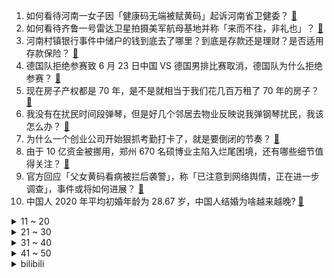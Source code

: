 1. 如何看待河南一女子因「健康码无端被赋黄码」起诉河南省卫健委？ [:link:](https://www.zhihu.com/question/538922011)
2. 如何看待齐鲁一号雷达卫星拍摄美军航母基地并称「来而不往，非礼也」？ [:link:](https://www.zhihu.com/question/539088025)
3. 河南村镇银行事件中储户的钱到底去了哪里？到底是存款还是理财？是否适用存款保险？ [:link:](https://www.zhihu.com/question/538991186)
4. 德国队拒绝参赛致 6 月 23 日中国 VS 德国男排比赛取消，德国队为什么拒绝参赛？ [:link:](https://www.zhihu.com/question/539143611)
5. 现在房子产权都是 70 年，是不是就相当于我们花几百万租了 70 年的房子？ [:link:](https://www.zhihu.com/question/292725148)
6. 我没有在扰民时间段弹琴，但是好几个邻居去物业反映说我弹钢琴扰民，我该怎么办？ [:link:](https://www.zhihu.com/question/370078227)
7. 为什么一个创业公司开始狠抓考勤打卡了，就是要倒闭的节奏？ [:link:](https://www.zhihu.com/question/454797529)
8. 由于 10 亿资金被挪用，郑州 670 名硕博业主陷入烂尾困境，还有哪些细节值得关注？ [:link:](https://www.zhihu.com/question/539019731)
9. 官方回应「父女黄码看病被拦后袭警」，称「已注意到网络舆情，正在进一步调查」，事件或将如何进展？ [:link:](https://www.zhihu.com/question/539163649)
10. 中国人 2020 年平均初婚年龄为 28.67 岁，中国人结婚为啥越来越晚? [:link:](https://www.zhihu.com/question/539183882)
<details>
<summary>11 ~ 20</summary>

11. 「父女黄码看病被拦后袭警」当事人表示，准备申请复议，希望网友停止网暴，如何从法律角度解读？ [:link:](https://www.zhihu.com/question/539215621)
12. 如何看待拜登政府正评估取消对中国的部分关税，美财长耶伦表示对华关税「没有达到任何战略目的​」？ [:link:](https://www.zhihu.com/question/538795098)
13. 如何看待苹果 2022 返校促销活动可能不再送 AirPods？ [:link:](https://www.zhihu.com/question/538898681)
14. 如何评价漫画《一人之下》581（618）话? [:link:](https://www.zhihu.com/question/539226518)
15. 如何看待北京近期的「自行车骑行热」和一车难求等现象？ [:link:](https://www.zhihu.com/question/537693355)
16. 世界上一切不好的遭遇都能归结于是自己能力不行和运气不好吗？ [:link:](https://www.zhihu.com/question/531277148)
17. 上海创新港蔚来汽车总部一辆汽车从 3 楼冲出大楼坠落，事故造成两人死亡，为何会出现这种情况？ [:link:](https://www.zhihu.com/question/539122818)
18. 西安警方表示「西北工业大学计算机系统遭境外黑客网络攻击，已立案侦查」，具体情况如何？哪些信息值得关注？ [:link:](https://www.zhihu.com/question/539076633)
19. 许知远在《向往的生活》仿佛在录另一个节目，你如何评价他在节目中的表现？ [:link:](https://www.zhihu.com/question/538299192)
20. 如何看待马斯克赞中国汽车公司极具竞争力，称「全球将掀起中国制造的浪潮」？ [:link:](https://www.zhihu.com/question/538832250)
</details>
<details>
<summary>21 ~ 30</summary>

21. 美国福特航母电磁弹射技术水平如何？福特级航母电磁弹射器早期出现的问题是技术不成熟还是其他原因？ [:link:](https://www.zhihu.com/question/538492789)
22. 哪个瞬间你觉得父亲变老了？ [:link:](https://www.zhihu.com/question/538493221)
23. 孕吐一般多久结束？为什么有的人不会孕吐，有的人却反应剧烈？ [:link:](https://www.zhihu.com/question/480648916)
24. 《海贼王》漫画 1053 话出现后，白胡子是否又成了笑话？ [:link:](https://www.zhihu.com/question/538058282)
25. 如何看待胡锡进评丹东袭警事件，称父女虽为黄码，但公众都会认为警察应提供协助? [:link:](https://www.zhihu.com/question/539119112)
26. 孩子一岁半，已经学会自己吃饭，该让她自己吃还是大人喂她吃？老人习惯性喂饭，该怎么办？ [:link:](https://www.zhihu.com/question/537915235)
27. 特斯拉即将发布取代 70% 工种的机器人，如果因此生产力得到极大提升，增量财富将如何分配？ [:link:](https://www.zhihu.com/question/539069311)
28. 产品经理日常使用的工具会有哪些？ [:link:](https://www.zhihu.com/question/19991817)
29. 下一届是新教材，如果高考考的不理想，是你，你想复读吗？ [:link:](https://www.zhihu.com/question/538512354)
30. 俄罗斯卢布汇率创 7 年新高，成为今年全球表现最佳货币，原因是什么？将产生哪些影响？ [:link:](https://www.zhihu.com/question/538960271)
</details>
<details>
<summary>31 ~ 40</summary>

31. 除湿机是南方家庭的必备家电吗？ [:link:](https://www.zhihu.com/question/532318734)
32. 如何看待北京地铁「去英语化」现象？ [:link:](https://www.zhihu.com/question/533486932)
33. 因为英语成绩好被讽刺不爱国，请问怎么反驳，考试我也不可能乱写啊? [:link:](https://www.zhihu.com/question/538452233)
34. 如何看待红酒兑雪碧？ [:link:](https://www.zhihu.com/question/36640134)
35. 为什么《只狼》各语言版全都用“死”字，以及buff显示都是汉字？ [:link:](https://www.zhihu.com/question/538107006)
36. 手机型号后面的 Pro、S、T、SE、Max 都是什么意思？ [:link:](https://www.zhihu.com/question/505225068)
37. 妈妈去世前借入很多现金并且打了借条，这些现金存入她的账户后又转账给了我，现在妈妈去世那些债务怎么办？ [:link:](https://www.zhihu.com/question/472056009)
38. 32 岁大龄女，值得去冲麦肯锡吗？ [:link:](https://www.zhihu.com/question/537345031)
39. 2022 四川高考分数线公布，本科一批文 538 分理 515 分，如何看待四川分数线？ [:link:](https://www.zhihu.com/question/539161584)
40. 卖拐卖车中，高秀敏老师的角色都是推波助澜的帮凶，为什么最后极力阻止范伟上当？ [:link:](https://www.zhihu.com/question/453114270)
</details>
<details>
<summary>41 ~ 50</summary>

41. 辅导员因为专家查课那天我迟到一节课就记旷课十节处分，然后现在说我再迟到一节就留校察看怎么办？ [:link:](https://www.zhihu.com/question/538517051)
42. 网传小米 13 系列大变样：「取消小屏，11 月发布」，对此你有何看法？ [:link:](https://www.zhihu.com/question/538541877)
43. 日韩澳新四亚太国家将参加北约峰会，外交部回应「北约已搞乱了欧洲，不要再搞乱亚太」，北约此举有何意图？ [:link:](https://www.zhihu.com/question/539159596)
44. 丹东高铁飞机已停运三个月，当地的疫情防控形势如何？ [:link:](https://www.zhihu.com/question/539172431)
45. 波特称「这支勇士能再次竞争总冠军，要是再来一次就太棒了」，目前这支球队状况如何？ [:link:](https://www.zhihu.com/question/538477586)
46. 电视剧《梦华录》中欧阳旭为什么要抛弃盼儿？他是不是一开始就不想娶盼儿？ [:link:](https://www.zhihu.com/question/536956617)
47. 为什么《神雕侠侣》十六年后中原武林人士不再反对杨过小龙女相恋了？ [:link:](https://www.zhihu.com/question/538215364)
48. 人生会走到尽头的，那么我们曾经的努力他意义在哪里？ [:link:](https://www.zhihu.com/question/538875422)
49. 如何评价《王者荣耀》S28赛季版本更新，有哪些亮点值得关注？ [:link:](https://www.zhihu.com/question/538885220)
50. 2022 NBA 选秀大会正在举行，曾凡博等 4 位中国新星能否梦想成真？ [:link:](https://www.zhihu.com/question/522231990)
</details><details>
<summary>bilibili</summary>

1. 【冰冰团队】当你有一只义无反顾奔向你的猫咪 [:link:](//www.bilibili.com/video/BV1eZ4y1v7o2)
2. 我花了一百万做了一件特别有意义的事情 [:link:](//www.bilibili.com/video/BV1qL4y1A754)
3. 涨姿势，一张纸居然可以如此有趣的蹂躏。抗应力变压器！ [:link:](//www.bilibili.com/video/BV1Q3411M79u)
4. “这短短三小时，看懂的人却整整花了十几年。” [:link:](//www.bilibili.com/video/BV1CS4y1v7ED)
5. 把钱交给妈妈——没人能拒绝的理财方式 [:link:](//www.bilibili.com/video/BV1HB4y1D7aC)
6. 燕 子 你 还 了 钱 再 走 [:link:](//www.bilibili.com/video/BV1PB4y1q7uv)
7. 珍贵影像《优雅嘲讽》 [:link:](//www.bilibili.com/video/BV1QL4y1N7fg)
8. 山海 [:link:](//www.bilibili.com/video/BV1FL4y1P7DV)
9. 狗头吧的入学小测试！ [:link:](//www.bilibili.com/video/BV1EU4y197df)
10. 哔哩哔哩2022毕业歌《光阴的故事2022》| 罗大佑×易烊千玺 [:link:](//www.bilibili.com/video/BV1MZ4y1i7aY)
<details>
<summary>11 ~ 20</summary>

11. 一直在摇可乐的阿尼亚！！ [:link:](//www.bilibili.com/video/BV1kT411G7Xp)
12. 老师：毕业答辩可以穿的朴素一点 [:link:](//www.bilibili.com/video/BV1dB4y1W7yh)
13. 养...养错女儿了！！！！『魔改动画』 [:link:](//www.bilibili.com/video/BV1s34y1W782)
14. 【一斗金曲/刘照坤】天  下  第  一  斗 / 原神cv原创曲 [:link:](//www.bilibili.com/video/BV1zW4y167Vx)
15. 生食三文鱼【定格动画】 [:link:](//www.bilibili.com/video/BV17B4y1q7mT)
16. 【全熟】shoto的第一次B限直播！【Shoto】 [:link:](//www.bilibili.com/video/BV1Mr4y1G7PN)
17. 【Rick and Morty/瑞克和莫蒂手书】The Other Side Of Paradise 再见了 我那婴儿蓝眼眸的挚爱 [:link:](//www.bilibili.com/video/BV1Da411p7EL)
18. 当你待在一个艺术家工作室 [:link:](//www.bilibili.com/video/BV18W4y167gZ)
19. “高 考 查 分 倒 计 时” [:link:](//www.bilibili.com/video/BV17T411V7Ri)
20. 我真服了这老六！这玩意敢卖10块一桶？血亏。。。 [:link:](//www.bilibili.com/video/BV18W4y1672f)
</details>
<details>
<summary>21 ~ 30</summary>

21. 【初音未来】 「CH4NGE」 运动捕捉 【MMD】 [:link:](//www.bilibili.com/video/BV1kL4y1A77G)
22. 【花小烙】输液的时候如果气泡进入了血管里会怎么样？ [:link:](//www.bilibili.com/video/BV1GB4y1D7cK)
23. 公职人员醉驾的五个处罚结果！(来源:瑞昌市公安局) [:link:](//www.bilibili.com/video/BV1Sr4y1u7PG)
24. 【时代少年团】《小炸的暑假生活》04.新交通工具出现！ [:link:](//www.bilibili.com/video/BV1kL4y1A7XD)
25. 印度地铁。本来没想着拍成视频，随手拍而已。 [:link:](//www.bilibili.com/video/BV17U4y197d2)
26. 绿 茶 质 问 [:link:](//www.bilibili.com/video/BV1PW4y1r7Wc)
27. 《宝，今天吃饱了，还满意嘛》 [:link:](//www.bilibili.com/video/BV1N3411u7Hk)
28. 离开月租20000的市中心，我用省下的房租爆装了新厨房！！ [:link:](//www.bilibili.com/video/BV1ng411X7FH)
29. 百万填词，用《起风了》打开周星驰的60年光辉岁月！ [:link:](//www.bilibili.com/video/BV1ga411x71U)
30. 用【青花瓷】演奏【青花瓷】 [:link:](//www.bilibili.com/video/BV1fA4y1R7eQ)
</details>
<details>
<summary>31 ~ 40</summary>

31. 高考完逛漫展的快乐 你想象不到 [:link:](//www.bilibili.com/video/BV1hZ4y1v7UZ)
32. 【水果猎人】鉴定网络胡说八道之“泡药榴莲” [:link:](//www.bilibili.com/video/BV1oZ4y1v7Rm)
33. 100%胜率套路 = 废物英雄 + 最强技能！！【垃圾英雄拯救计划5】 [:link:](//www.bilibili.com/video/BV1694y1y7G1)
34. 万万没想到缅因猫是这样打架的 [:link:](//www.bilibili.com/video/BV1ZB4y1s7hR)
35. "轻轻敲醒沉睡的心灵" [:link:](//www.bilibili.com/video/BV1Xt4y1h7Wq)
36. 我被糖豆人胖揍！ [:link:](//www.bilibili.com/video/BV1AU4y1971H)
37. 雪王被晒黑回应！ [:link:](//www.bilibili.com/video/BV1h34y1W7Z4)
38. 远离！9个高考志愿填报的致命陷阱！它们会毁了你的未来！【高考志愿避坑指南】 [:link:](//www.bilibili.com/video/BV1ng411X7MW)
39. 电影最TOP：以前的明星有多敢讲？华语头号成人向综艺，没有之一 [:link:](//www.bilibili.com/video/BV1CL4y1A7tH)
40. 【管云鹏】歪嘴战神新篇章：在下李佑，我来了 [:link:](//www.bilibili.com/video/BV1yB4y1s7aN)
</details>
<details>
<summary>41 ~ 50</summary>

41. 这页PPT被领导夸奖了 [:link:](//www.bilibili.com/video/BV1DZ4y1v7GN)
42. “顾赵氏，你给予我的，我都会偿还，你拥有的，我都要夺走！” [:link:](//www.bilibili.com/video/BV1FW4y1r7iH)
43. 电视剧《三体》尘埃版预告：我们都是阴沟里的虫子，总还是有人仰望星空 [:link:](//www.bilibili.com/video/BV1H34y1W7xA)
44. 当你只会一句英语，却要负责翻译主持！哈哈哈哈 [:link:](//www.bilibili.com/video/BV1kS4y1e7mH)
45. 她卸下防备的那一刻，谁能不心动呢 [:link:](//www.bilibili.com/video/BV1iF411c76F)
46. 干 麻 1.0 [:link:](//www.bilibili.com/video/BV1bB4y1s7W5)
47. 西藏特有的鸡汤？单单成本就要800元，靓仔惊呼没吃过这么特别的鸡肉 [:link:](//www.bilibili.com/video/BV1rZ4y1v7ta)
48. 什么是美食博主？ [:link:](//www.bilibili.com/video/BV1fU4y1X7DZ)
49. 200元寿喜锅自助，和牛澳龙随便造？老板到底咋回本啊？【怎么这么值ep41-牛new】 [:link:](//www.bilibili.com/video/BV133411u7Zg)
50. 从火腿上切下来的猪油，西班牙人居然直接丢掉！我实在看不下去了 [:link:](//www.bilibili.com/video/BV1994y1y79o)
</details>
<details>
<summary>51 ~ 60</summary>

51. 小伙在校627天323顿饭吃遍学校食堂窗口，毕业典礼上被校长表扬 [:link:](//www.bilibili.com/video/BV1AW4y1r7Gh)
52. 当我请了个剪辑师帮我加水印…… [:link:](//www.bilibili.com/video/BV1fY4y1g7iN)
53. 内娱真人秀再出冥场面。宋丹丹为何要那样？【五十公里桃花坞2】 [:link:](//www.bilibili.com/video/BV1KY4y137qQ)
54. 当4个不同领域的UP比赛听歌识曲..【LKs×雨哥×切里×HOPICO】 [:link:](//www.bilibili.com/video/BV1mT411G7GW)
55. 家里水灾了，几个狗子就是我的全部家当，所以我们共同进退吧 [:link:](//www.bilibili.com/video/BV1Dt4y1h7rA)
56. 大堂经理处理恶意投诉（根据真实事件改编） [:link:](//www.bilibili.com/video/BV18N4y1377k)
57. 天气热了，给大家做杯酸梅汤吧，注意防暑。 [:link:](//www.bilibili.com/video/BV1sr4y1G7JJ)
58. 美国开售人造鸡蛋和人造牛奶！做成蛋挞能好吃吗？ [:link:](//www.bilibili.com/video/BV1PY4y137at)
59. 钟离：我6000岁 出门不带摩拉 [:link:](//www.bilibili.com/video/BV1S94y1y7CX)
60. 趁四月新番还没完结，先做个完结点评【新番咋了】 [:link:](//www.bilibili.com/video/BV1Z94y1y7yx)
</details>
<details>
<summary>61 ~ 70</summary>

61. 第3集：国破山河皆有恨，惟愿化蝶览人间 [:link:](//www.bilibili.com/video/BV1DZ4y1v746)
62. “大脑发育不完全，小脑完全不发育” [:link:](//www.bilibili.com/video/BV19T411G7Vn)
63. 三号楼派来搞破坏的大奔 [:link:](//www.bilibili.com/video/BV1kt4y1h7d3)
64. 你最近遇到过雪糕刺客吗？ [:link:](//www.bilibili.com/video/BV1xN4y137T4)
65. 和莎子浅跳一下 [:link:](//www.bilibili.com/video/BV1Ta411x7qk)
66. 儿子是硕士女儿是博士！73岁工程师摆摊卖鱿鱼，豁达心态让人敬佩不已 [:link:](//www.bilibili.com/video/BV1pa411x7tj)
67. 毕业了，再去撸下猫猫学长吧 [:link:](//www.bilibili.com/video/BV1Vt4y1a7mm)
68. 《原神》拾枝杂谈-「久岐忍：逐殃解厄」 [:link:](//www.bilibili.com/video/BV1St4y1h7nj)
69. 【毕业季】王冰冰X毕导：我们的校园时光 [:link:](//www.bilibili.com/video/BV17f4y1f7Fw)
70. 我和奥比岛一直在等你，7月12日奥比岛手游公测见！ [:link:](//www.bilibili.com/video/BV1aW4y167B8)
</details>
<details>
<summary>71 ~ 80</summary>

71. 女护士怎么能租了张男人的嘴呢？！ [:link:](//www.bilibili.com/video/BV1Cg411Q7wA)
72. 柳州小巷“炸了20多年的老炸鸡”，一口下去好酥脆 [:link:](//www.bilibili.com/video/BV1Hg411X7ZU)
73. 周末一起打羽毛球吗 [:link:](//www.bilibili.com/video/BV1QU4y1X7ut)
74. 成功率最高的约会方式 [:link:](//www.bilibili.com/video/BV1xg411X7pZ)
75. 癫 疯 对 绝 [:link:](//www.bilibili.com/video/BV1sL4y1A7cL)
76. 先攻之王世界纪录：一次先攻偷202694金币！史上最高爆发英雄竟然是？ [:link:](//www.bilibili.com/video/BV1wr4y1g7Df)
77. 来感受一下成都太古里的裸眼3D，震撼不 [:link:](//www.bilibili.com/video/BV1u34y1W7db)
78. 【日食记】夏至日整大活了！冰粉用盆装，龙虾吃到撑 [:link:](//www.bilibili.com/video/BV1nS4y1v7Vh)
79. 睡眠时突然有一脚踩空的失重感，可能是你的身体在报警 [:link:](//www.bilibili.com/video/BV12g411Q7K4)
80. 胡 子 长 肉 好 吃 [:link:](//www.bilibili.com/video/BV1Av4y1377V)
</details>
<details>
<summary>81 ~ 90</summary>

81. 《谁是老师都喜爱的学生？》 [:link:](//www.bilibili.com/video/BV1ot4y1h7rn)
82. 花学已死，坞学当立！桃花坞的尬学表演再创新高啊！ [:link:](//www.bilibili.com/video/BV1jY411N7mh)
83. 如果我们高三，那能拿满分！可我们已经大学了…… [:link:](//www.bilibili.com/video/BV1yL4y1A71j)
84. apple pencil拍了拍b站并问：你是谁？ [:link:](//www.bilibili.com/video/BV1ML4y1N7Dt)
85. 太优雅了！间谍过家家但是猛男！ [:link:](//www.bilibili.com/video/BV16S4y1H751)
86. 出发骑行塔莎古道，办边防证耽误了很长时间，公路边铁棚下露营 [:link:](//www.bilibili.com/video/BV1p3411u7Bf)
87. 30元一支雪糕！新晋“天价网红雪糕”究竟是不是智商税？？？ [:link:](//www.bilibili.com/video/BV1wW4y1r798)
88. 我真想抽死孙策！！ [:link:](//www.bilibili.com/video/BV1dt4y1h7Nu)
89. 半夜被迫起来查分呜呜呜竟然比平时高50！！！ [:link:](//www.bilibili.com/video/BV1Yv4y1M7Nh)
90. 丈夫犯了一次大乌龙，却因此结下多段暖心邻友关系…… [:link:](//www.bilibili.com/video/BV1qB4y1s7JG)
</details>
<details>
<summary>91 ~ 100</summary>

91. 特斯拉是智商睡吗？特斯拉充电宝拆解 [:link:](//www.bilibili.com/video/BV1Pv4y1378X)
92. 如何有效地对付绿茶2.0 [:link:](//www.bilibili.com/video/BV1yv4y1g7cv)
93. 嘎嘎严格，肥肉嚼都不嚼！ [:link:](//www.bilibili.com/video/BV1jf4y1f7s3)
94. 玩转新赛季，这一个视频就够了！【荣耀梯度排行】S28前瞻篇 [:link:](//www.bilibili.com/video/BV15U4y197Up)
95. 如何给他人留下深刻印象 [:link:](//www.bilibili.com/video/BV18T411G7Xd)
96. 这 是 一 件 被 鲜 血 染 红 的 警 服 …… [:link:](//www.bilibili.com/video/BV1jY411N74Z)
97. 鬼子住进星级酒店？抗日神剧的拍摄到底有多敷衍？看完根本遭不住 [:link:](//www.bilibili.com/video/BV1F3411u74o)
98. 【原神夏日放映节】动画短片：无法忘记的事 [:link:](//www.bilibili.com/video/BV1n34y157j6)
99. 董宇辉在直播时首次提及自己老婆，网友破大防 [:link:](//www.bilibili.com/video/BV1RN4y137Qw)
100. 【扒】替身一时爽，得罪黑手党，可爱教父大战真假小丑《辛普森一家》之可爱教父 [:link:](//www.bilibili.com/video/BV14S4y1H7oW)
</details></details>